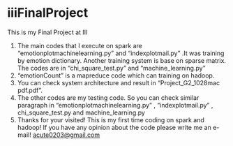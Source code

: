 iiiFinalProject
===============

This is my Final Project at III

1.	The main codes that I execute on spark are “emotionplotmachinelearning.py” and “indexplotmail.py” .It was training by emotion dictionary. Another training system is base on sparse matrix. The codes are in “chi_square_test.py” and “machine_learning.py”
2.	“emotionCount” is a mapreduce code which can training on hadoop.
3.  You can check system architecture and result in “Project_G2_1028mac pdf.pdf”.
4.  The other codes are my testing code. So you can check similar paragraph in “emotionplotmachinelearning.py” , “indexplotmail.py” , chi_square_test.py and machine_learning.py
5.  Thanks for your visited! This is my first time coding on spark and hadoop! If you have any opinion about the code please write me an e-mail! acute0203@gmail.com
